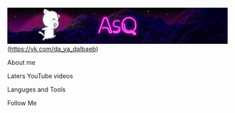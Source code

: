![Header](https://github.com/AsQqqq/AsQqqq/blob/main/assets/fon_gif.gif)(https://vk.com/da_ya_dalbaeb)

About me

Laters YouTube videos

Languges and Tools

Follow Me